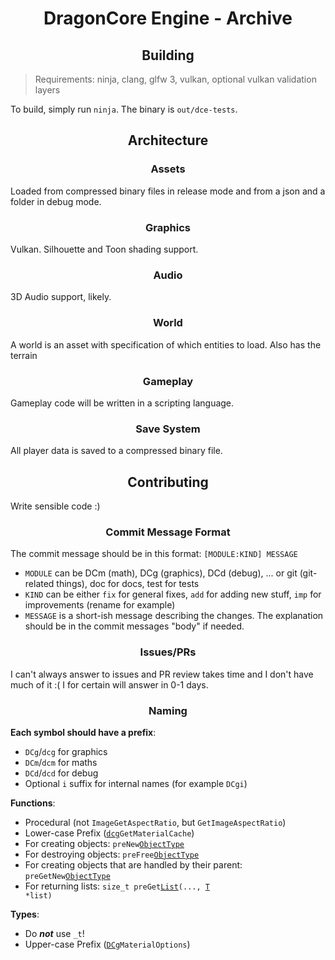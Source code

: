 <h1 align=center>DragonCore Engine - Archive</h1>

<h2 align=center>Building</h2>

> Requirements: ninja, clang, glfw 3, vulkan, optional vulkan validation layers

To build, simply run `ninja`. The binary is `out/dce-tests`.

<h2 align=center>Architecture</h2>

<h3 align=center>Assets</h3>

Loaded from compressed binary files in release mode
and from a json and a folder in debug mode.

<h3 align=center>Graphics</h3>

Vulkan. Silhouette and Toon shading support.

<h3 align=center>Audio</h3>

3D Audio support, likely.

<h3 align=center>World</h3>

A world is an asset with specification of which
entities to load. Also has the terrain

<h3 align=center>Gameplay</h3>

Gameplay code will be written in a scripting language.

<h3 align=center>Save System</h3>

All player data is saved to a compressed binary file.

<h2 align=center>Contributing</h2>

Write sensible code :)

<h3 align=center>Commit Message Format</h3>

The commit message should be in this format: `[MODULE:KIND] MESSAGE`
- `MODULE` can be DCm (math), DCg (graphics), DCd (debug), ... or git (git-related things), doc for docs, test for tests
- `KIND` can be either `fix` for general fixes, `add` for adding new stuff, `imp` for improvements (rename for example)
- `MESSAGE` is a short-ish message describing the changes. The explanation should be in the commit messages "body" if needed.

<h3 align=center>Issues/PRs</h3>

I can't always answer to issues and PR review takes time and I don't have much of it :( I for certain will answer in 0-1 days.

<h3 align=center>Naming</h3>

**Each symbol should have a prefix**:
- `DCg`/`dcg` for graphics
- `DCm`/`dcm` for maths
- `DCd`/`dcd` for debug
- Optional `i` suffix for internal names (for example `DCgi`)

**Functions**:
- Procedural (not `ImageGetAspectRatio`, but `GetImageAspectRatio`)
- Lower-case Prefix (<code><u>dcg</u>GetMaterialCache</code>)
- For creating objects: <code>preNew<u>ObjectType</u></code>
- For destroying objects: <code>preFree<u>ObjectType</u></code>
- For creating objects that are handled by their parent: <code>preGetNew<u>ObjectType</u></code>
- For returning lists: <code>size_t preGet<u>List</u>(..., <u>T</u> *list)</code>

**Types**:
- Do ***not*** use `_t`!
- Upper-case Prefix (<code><u>DCg</u>MaterialOptions</code>)
